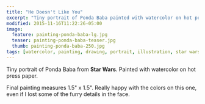```yaml
---
title: "He Doesn't Like You"
excerpt: "Tiny portrait of Ponda Baba painted with watercolor on hot press paper."
modified: 2015-11-16T11:22:26-05:00
image: 
  feature: painting-ponda-baba-lg.jpg
  teaser: painting-ponda-baba-teaser.jpg
  thumb: painting-ponda-baba-250.jpg
tags: [watercolor, painting, drawing, portrait, illustration, star wars]
---
```


Tiny portrait of Ponda Baba from **Star Wars**. Painted with watercolor on hot press paper.

Final painting measures 1.5\" x 1.5\". Really happy with the colors on this one, even if I lost some of the furry details in the face.
